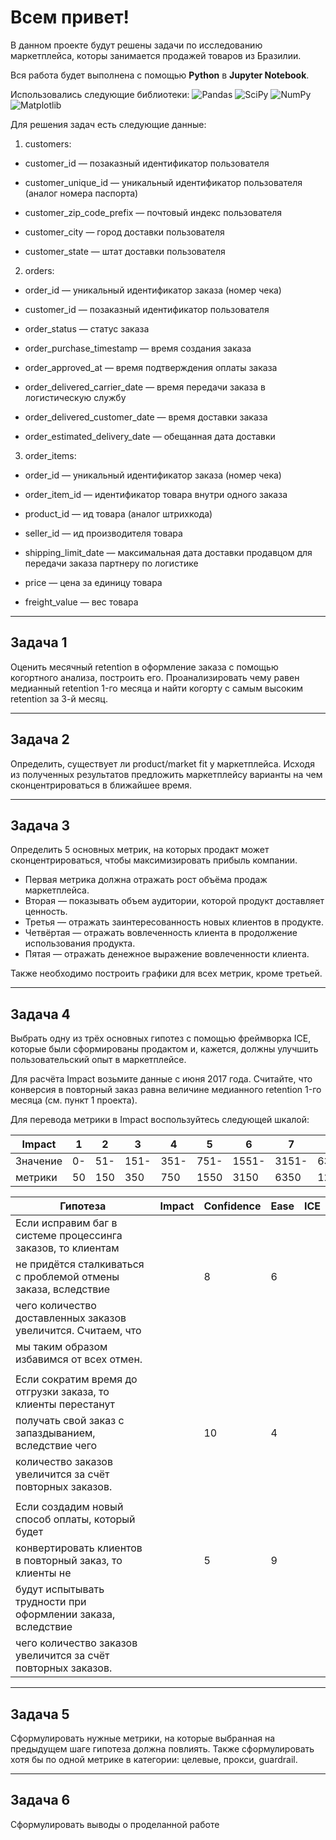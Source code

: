 # **Всем привет!**

В данном проекте будут решены задачи по исследованию маркетплейса, которы занимается продажей товаров из Бразилии.

Вся работа будет выполнена с помощью **Python** в **Jupyter Notebook**. 

Использовались следующие библиотеки: 
![Pandas](https://img.shields.io/badge/pandas-%23150458.svg?style=for-the-badge&logo=pandas&logoColor=white) ![SciPy](https://img.shields.io/badge/SciPy-%230C55A5.svg?style=for-the-badge&logo=scipy&logoColor=%white) 
![NumPy](https://img.shields.io/badge/numpy-%23013243.svg?style=for-the-badge&logo=numpy&logoColor=white) ![Matplotlib](https://img.shields.io/badge/Matplotlib-%23ffffff.svg?style=for-the-badge&logo=Matplotlib&logoColor=black)

Для решения задач есть следующие данные:
1. customers:
- customer_id — позаказный идентификатор пользователя

- customer_unique_id — уникальный идентификатор пользователя (аналог номера паспорта)

- customer_zip_code_prefix — почтовый индекс пользователя

- customer_city — город доставки пользователя

- customer_state — штат доставки пользователя

2. orders:
- order_id — уникальный идентификатор заказа (номер чека)

- customer_id — позаказный идентификатор пользователя

- order_status — статус заказа

- order_purchase_timestamp — время создания заказа

- order_approved_at — время подтверждения оплаты заказа

- order_delivered_carrier_date — время передачи заказа в логистическую службу

- order_delivered_customer_date — время доставки заказа

- order_estimated_delivery_date — обещанная дата доставки

3. order_items:
- order_id — уникальный идентификатор заказа (номер чека)

- order_item_id — идентификатор товара внутри одного заказа

- product_id — ид товара (аналог штрихкода)

- seller_id — ид производителя товара

- shipping_limit_date — максимальная дата доставки продавцом для передачи заказа партнеру по логистике

- price — цена за единицу товара

- freight_value — вес товара 

<hr>

## **Задача 1**

Оценить месячный retention в оформление заказа с помощью когортного анализа, построить его. Проанализировать чему равен медианный retention 1-го месяца и найти когорту с самым высоким retention за 3-й месяц.

<hr>

## **Задача 2**

Определить, существует ли product/market fit у маркетплейса. Исходя из полученных результатов предложить маркетплейсу варианты на чем сконцентрироваться в ближайшее время.

<hr>

## **Задача 3**

Определить 5 основных метрик, на которых продакт может сконцентрироваться, чтобы максимизировать прибыль компании. 

- Первая метрика должна отражать рост объёма продаж маркетплейса.
- Вторая — показывать объем аудитории, которой продукт доставляет ценность.
- Третья — отражать заинтересованность новых клиентов в продукте.
- Четвёртая — отражать вовлеченность клиента в продолжение использования продукта.
- Пятая — отражать денежное выражение вовлеченности клиента.

Также необходимо построить графики для всех метрик, кроме третьей.

<hr>

## **Задача 4**

Выбрать одну из трёх основных гипотез с помощью фреймворка ICE, которые были сформированы продактом и, кажется, должны улучшить пользовательский опыт в маркетплейсе.

Для расчёта Impact возьмите данные с июня 2017 года. Считайте, что конверсия в повторный заказ равна величине медианного retention 1-го месяца (см. пункт 1 проекта).

Для перевода метрики в Impact воспользуйтесь следующей шкалой:

|Impact  | 1 | 2  | 3  | 4  |  5  |  6  |  7  |  8  |  9   |  10  |
|--------|---|----|----|----|-----|-----|-----|-----|------|------|
|Значение|0- |51- |151-|351-|751- |1551-|3151-|6351-|12751-|25551-|
|метрики |50 |150 |350 |750 |1550 |3150 |6350 |12750|25550 |51150 |

|Гипотеза                                                      | Impact | Confidence | Ease | ICE |
|--------------------------------------------------------------|--------|------------|------|-----|
|Если исправим баг в системе процессинга заказов, то клиентам  |        |            |      |     | 
|не придётся сталкиваться с проблемой отмены заказа, вследствие|        |      8     |   6  |     |
|чего количество доставленных заказов увеличится. Считаем, что |        |            |      |     |
|мы таким образом избавимся от всех отмен.                     |        |            |      |     |
|                                                              |        |            |      |     |
|Если сократим время до отгрузки заказа, то клиенты перестанут |        |            |      |     | 
|получать свой заказ с запаздыванием, вследствие чего          |        |     10     |   4  |     | 
|количество заказов увеличится за счёт повторных заказов.      |        |            |      |     | 
|                                                              |        |            |      |     |
|Если создадим новый способ оплаты, который будет              |        |            |      |     |
|конвертировать клиентов в повторный заказ, то клиенты не      |        |      5     |   9  |     |
|будут испытывать трудности при оформлении заказа, вследствие  |        |            |      |     |
|чего количество заказов увеличится за счёт повторных заказов. |        |            |      |     |

<hr>

## **Задача 5**

Сформулировать нужные метрики, на которые выбранная на предыдущем шаге гипотеза должна повлиять. Также сформулировать хотя бы по одной метрике в категории: целевые, прокси, guardrail.

<hr>

## **Задача 6**

Сформулировать выводы о проделанной работе









